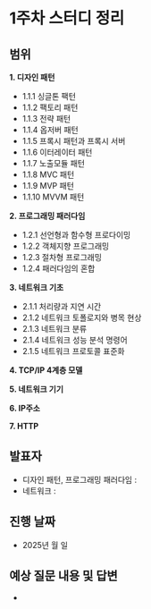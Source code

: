 # 1주차 스터디 정리

## 범위

**1. 디자인 패턴**

- 1.1.1 싱글톤 팩턴
- 1.1.2 팩토리 패턴
- 1.1.3 전략 패턴
- 1.1.4 옵저버 패턴
- 1.1.5 프록시 패턴과 프록시 서버
- 1.1.6 이터레이터 패턴
- 1.1.7 노출모듈 패턴
- 1.1.8 MVC 패턴
- 1.1.9 MVP 패턴
- 1.1.10 MVVM 패턴

**2. 프로그래밍 패러다임**

- 1.2.1 선언형과 함수형 프로다이밍
- 1.2.2 객체지향 프로그래밍
- 1.2.3 절차형 프로그래밍
- 1.2.4 패러다임의 혼합

**3. 네트워크 기초**

- 2.1.1 처리량과 지연 시간
- 2.1.2 네트워크 토폴로지와 병목 현상
- 2.1.3 네트워크 분류
- 2.1.4 네트워크 성능 분석 명령어
- 2.1.5 네트워크 프로토콜 표준화

**4. TCP/IP 4계층 모델**

**5. 네트워크 기기**

**6. IP주소**

**7. HTTP**

## 발표자

- 디자인 패턴, 프로그래밍 패러다임 :
- 네트워크 :

## 진행 날짜

- 2025년 월 일

## 예상 질문 내용 및 답변

-
